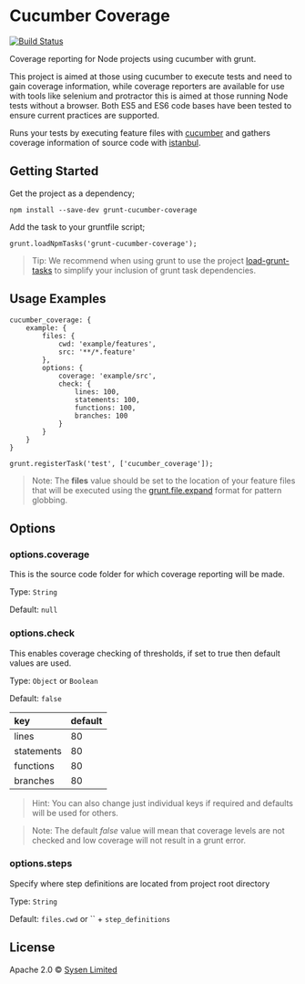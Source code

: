 # Cucumber Coverage

[![Build Status](https://travis-ci.org/sysen-limited/grunt-cucumber-coverage.svg?branch=master)](https://travis-ci.org/sysen-limited/grunt-cucumber-coverage)

Coverage reporting for Node projects using cucumber with grunt.

This project is aimed at those using cucumber to execute tests and need to gain coverage information,
while coverage reporters are available for use with tools like selenium and protractor this is aimed at those running Node tests without a browser.
Both ES5 and ES6 code bases have been tested to ensure current practices are supported.

Runs your tests by executing feature files with [cucumber](https://github.com/cucumber/cucumber-js) and gathers coverage information of source code with [istanbul](https://github.com/gotwarlost/istanbul).

## Getting Started

Get the project as a dependency;

```
npm install --save-dev grunt-cucumber-coverage
```

Add the task to your gruntfile script;

```
grunt.loadNpmTasks('grunt-cucumber-coverage');
```

> Tip: We recommend when using grunt to use the project [load-grunt-tasks](https://www.github.com/sindresorhus/load-grunt-tasks) to simplify your inclusion of grunt task dependencies.

## Usage Examples

```
cucumber_coverage: {
    example: {
        files: {
            cwd: 'example/features',
            src: '**/*.feature'
        },
        options: {
            coverage: 'example/src',
            check: {
                lines: 100,
                statements: 100,
                functions: 100,
                branches: 100
            }
        }
    }
}

grunt.registerTask('test', ['cucumber_coverage']);
```

> Note: The **files** value should be set to the location of your feature files that will be executed using the [grunt.file.expand](http://gruntjs.com/api/grunt.file#globbing-patterns) format for pattern globbing.

## Options

### options.coverage
This is the source code folder for which coverage reporting will be made.

Type: `String`

Default: `null`

### options.check
This enables coverage checking of thresholds, if set to true then default values are used.

Type: `Object` or `Boolean`

Default: `false`

| key | default |
| :--- | :--- |
| lines | 80 |
| statements | 80 |
| functions | 80 |
| branches | 80 |

> Hint: You can also change just individual keys if required and defaults will be used for others.

> Note: The default *false* value will mean that coverage levels are not checked and low coverage will not result in a grunt error.

### options.steps
Specify where step definitions are located from project root directory

Type: `String`

Default: `files.cwd` or `` + `step_definitions`

## License

Apache 2.0 © [Sysen Limited](http://www.sysen.co.uk)
